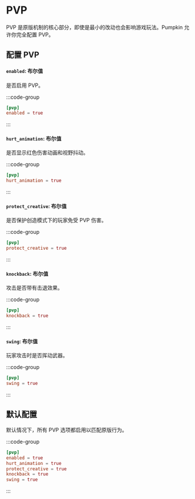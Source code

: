# PVP
PVP 是原版机制的核心部分，即使是最小的改动也会影响游戏玩法。Pumpkin 允许你完全配置 PVP。

## 配置 PVP

#### `enabled`: 布尔值
是否启用 PVP。

:::code-group
```toml [features.toml] {2}
[pvp]
enabled = true
```
:::

#### `hurt_animation`: 布尔值
是否显示红色伤害动画和视野抖动。

:::code-group
```toml [features.toml] {2}
[pvp]
hurt_animation = true
```
:::

#### `protect_creative`: 布尔值
是否保护创造模式下的玩家免受 PVP 伤害。

:::code-group
```toml [features.toml] {2}
[pvp]
protect_creative = true
```
:::

#### `knockback`: 布尔值
攻击是否带有击退效果。

:::code-group
```toml [features.toml] {2}
[pvp]
knockback = true
```
:::

#### `swing`: 布尔值
玩家攻击时是否挥动武器。

:::code-group
```toml [features.toml] {2}
[pvp]
swing = true
```
:::

## 默认配置
默认情况下，所有 PVP 选项都启用以匹配原版行为。

:::code-group
```toml [features.toml]
[pvp]
enabled = true
hurt_animation = true
protect_creative = true
knockback = true
swing = true
```
:::

